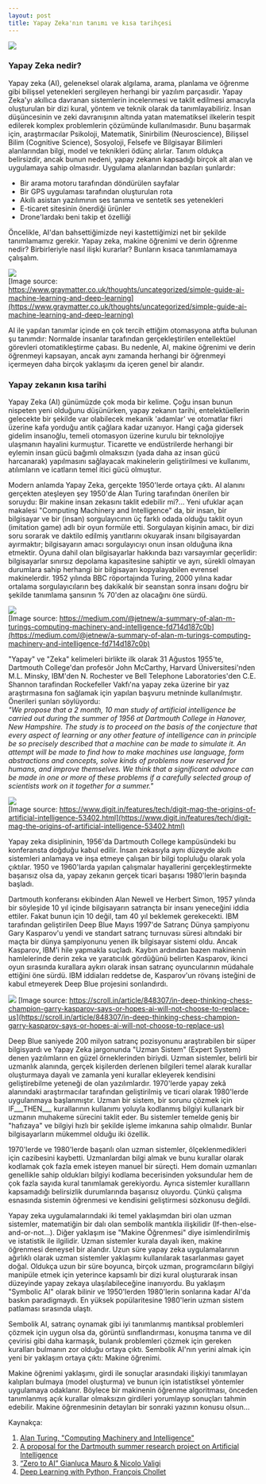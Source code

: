 ```yaml
---
layout: post
title: Yapay Zeka'nın tanımı ve kısa tarihçesi
---
```

![](/images/HeaderPicture2.png)

<h3> Yapay Zeka nedir? </h3>

Yapay zeka (AI), geleneksel olarak algılama, arama, planlama ve öğrenme gibi bilişsel yetenekleri sergileyen herhangi bir yazılım parçasıdir. Yapay Zeka'yı akıllıca davranan sistemlerin incelenmesi ve taklit edilmesi amacıyla oluşturulan bir dizi kural, yöntem ve teknik olarak da tanımlayabiliriz. İnsan düşüncesinin ve zeki davranışının altında yatan matematiksel ilkelerin tespit edilerek komplex problemlerin çözümünde kullanılmasıdır. Bunu başarmak için, araştırmacılar Psikoloji, Matematik, Sinirbilim (Neuroscience), Bilişsel Bilim (Cognitive Science), Sosyoloji, Felsefe ve Bilgisayar Bilimleri alanlarından bilgi, model ve teknikleri ödünç alırlar. Tanım oldukça belirsizdir, ancak bunun nedeni, yapay zekanın kapsadığı birçok alt alan ve uygulamaya sahip olmasıdır. Uygulama alanlarından bazıları şunlardır:
* Bir arama motoru tarafından döndürülen sayfalar
* Bir GPS uygulaması tarafından oluşturulan rota
* Akıllı asistan yazılımının ses tanıma ve sentetik ses yetenekleri
* E-ticaret sitesinin önerdiği ürünler
* Drone'lardakı beni takip et özelliği

Öncelikle, AI'dan bahsettiğimizde neyi kastettiğimizi net bir şekilde tanımlamamız gerekir. Yapay zeka, makine öğrenimi ve derin öğrenme nedir? Birbirleriyle nasıl ilişki kurarlar? Bunların kısaca tanımlamamaya çalışalım.

![](/images/AI_ML_DL_coverage.png)
<br>[Image source: https://www.graymatter.co.uk/thoughts/uncategorized/simple-guide-ai-machine-learning-and-deep-learning](https://www.graymatter.co.uk/thoughts/uncategorized/simple-guide-ai-machine-learning-and-deep-learning)

AI ile yapılan tanımlar içinde en çok tercih ettiğim otomasyona atıfta bulunan şu tanımdır: Normalde insanlar tarafından gerçekleştirilen entellektüel görevleri otomatikleştirme çabası. Bu nedenle, AI, makine öğrenimi ve derin öğrenmeyi kapsayan, ancak aynı zamanda herhangi bir öğrenmeyi içermeyen daha birçok yaklaşımı da içeren genel bir alandır.

<h3>Yapay zekanın kısa tarihi</h3>
Yapay Zeka (AI) günümüzde çok moda bir kelime. Çoğu insan bunun nispeten yeni olduğunu düşünürken, yapay zekanın tarihi, entelektüellerin gelecekte bir şekilde var olabilecek mekanik 'adamlar' ve otomatlar fikri üzerine kafa yorduğu antik çağlara kadar uzanıyor. Hangi çağa gidersek gidelim insanoğlu, temeli otomasyon üzerine kurulu bir teknolojiye ulaşmanın hayalini kurmuştur. Ticarette ve endüstrilerde herhangi bir eylemin insan gücü bağımlı olmaksızın (yada daha az insan gücü harcanarak) yapılmasını sağlayacak makinelerin geliştirilmesi ve kullanımı, atılımların ve icatların temel itici gücü olmuştur.

Modern anlamda Yapay Zeka, gerçekte 1950'lerde ortaya çıktı. AI alanını gerçekten ateşleyen şey 1950'de Alan Turing tarafından önerilen bir soruydu: Bir makine insan zekasını taklit edebilir mi?... Yeni ufuklar açan makalesi "Computing Machinery and Intelligence" da, bir insan, bir bilgisayar ve bir (insan) sorgulayıcının üç farklı odada olduğu taklit oyun (imitation game) adlı bir oyun formüle etti. Sorgulayan kişinin amacı, bir dizi soru sorarak ve daktilo edilmiş yanıtlarını okuyarak insanı bilgisayardan ayırmaktır; bilgisayarın amacı sorgulayıcıyı onun insan olduğuna ikna etmektir. Oyuna dahil olan bilgisayarlar hakkında bazı varsayımlar geçerlidir: bilgisayarlar sınırsız depolama kapasitesine sahiptir ve ayrı, sürekli olmayan durumlara sahip herhangi bir bilgisayarı kopyalayabilen evrensel makinelerdir. 1952 yılında BBC röportajında Turing, 2000 yılına kadar ortalama sorgulayıcıların beş dakikalık bir seanstan sonra insanı doğru bir şekilde tanımlama şansının % 70'den az olacağını öne sürdü.

![](/images/AlanTuring.jpg)
<br>[Image source: https://medium.com/@jetnew/a-summary-of-alan-m-turings-computing-machinery-and-intelligence-fd714d187c0b](https://medium.com/@jetnew/a-summary-of-alan-m-turings-computing-machinery-and-intelligence-fd714d187c0b)

"Yapay" ve "Zeka" kelimeleri birlikte ilk olarak 31 Ağustos 1955'te, Dartmouth College'dan profesör John McCarthy, Harvard Üniversitesi'nden M.L. Minsky, IBM'den N. Rochester ve Bell Telephone Laboratories'den C.E. Shannon tarafindan Rockefeller Vakfı'na yapay zeka üzerine bir yaz araştırmasına fon sağlamak için yapılan başvuru metninde kullanılmıştır. Önerileri şunları söylüyordu:
<br>_"We propose that a 2 month, 10 man study of artificial intelligence be carried out during the summer of 1956 at Dartmouth College in Hanover, New Hampshire. The study is to proceed on the basis of the conjecture that every aspect of learning or any other feature of intelligence can in principle be so precisely described that a machine can be made to simulate it. An attempt will be made to find how to make machines use language, form abstractions and concepts, solve kinds of problems now reserved for humans, and improve themselves. We think that a significant advance can be made in one or more of these problems if a carefully selected group of scientists work on it together for a summer."_

![](/images/DartmouthTeam.jpeg)
<br>[Image source: https://www.digit.in/features/tech/digit-mag-the-origins-of-artificial-intelligence-53402.html](https://www.digit.in/features/tech/digit-mag-the-origins-of-artificial-intelligence-53402.html)

Yapay zeka disiplininin, 1956'da Dartmouth College kampüsündeki bu konferansta doğduğu kabul edilir. İnsan zekasıyla aynı düzeyde akıllı sistemleri anlamaya ve inşa etmeye çalışan bir bilgi topluluğu olarak yola çıktılar. 1950 ve 1960'larda yapılan çalışmalar hayallerini gerçekleştirmekte başarısız olsa da, yapay zekanın gerçek ticari başarısı 1980'lerin başında başladı.

Dartmouth konferansı ekibinden Alan Newell ve Herbert Simon, 1957 yılında bir söyleşide 10 yıl içinde bilgisayarın satrançta bir insanı yeneceğini iddia ettiler. Fakat bunun için 10 değil, tam 40 yıl beklemek gerekecekti. IBM tarafından geliştirilen Deep Blue Mayıs 1997'de Satranç Dünya şampiyonu Gary Kasparov'u yendi ve standart satranç turnuvası süresi altındaki bir maçta bir dünya şampiyonunu yenen ilk bilgisayar sistemi oldu. Ancak Kasparov, IBM'i hile yapmakla suçladı. Kaybın ardından bazen makinenin hamlelerinde derin zeka ve yaratıcılık gördüğünü belirten Kasparov, ikinci oyun sırasında kurallara aykırı olarak insan satranç oyuncularının müdahale ettiğini öne sürdü. IBM iddiaları reddetse de, Kasparov'un rövanş isteğini de kabul etmeyerek Deep Blue projesini sonlandırdı.

![](/images/DeepBlueKasparov.jpg)
[Image source: https://scroll.in/article/848307/in-deep-thinking-chess-champion-garry-kasparov-says-or-hopes-ai-will-not-choose-to-replace-us](https://scroll.in/article/848307/in-deep-thinking-chess-champion-garry-kasparov-says-or-hopes-ai-will-not-choose-to-replace-us)

Deep Blue saniyede 200 milyon satranç pozisyonunu araştırabilen bir süper bilgisyardı ve Yapay Zeka jargonunda "Uzman Sistem" (Expert System) denen yazılımların en güzel örneklerinden biriydi. Uzman sistemler, belirli bir uzmanlık alanında, gerçek kişilerden derlenen bilgileri temel alarak kurallar oluşturmaya dayalı ve zamanla yeni kurallar ekleyerek kendisini geliştirebilme yeteneği de olan yazılımlardır. 1970'lerde yapay zekâ alanındaki araştırmacılar tarafından geliştirilmiş ve ticari olarak 1980'lerde uygulanmaya başlanmıştır. Uzman bir sistem, bir sorunu çözmek için IF___THEN___ kurallarının kullanımı yoluyla kodlanmış bilgiyi kullanark bir uzmanın muhakeme sürecini taklit eder. Bu sistemler temelde geniş bir "hafızaya" ve bilgiyi hızlı bir şekilde işleme imkanına sahip olmalıdır. Bunlar bilgisayarların mükemmel olduğu iki özellik.


1970'lerde ve 1980'lerde başarılı olan uzman sistemler, ölçeklenmedikleri için cazibesini kaybetti. Uzmanlardan bilgi almak ve bunu kurallar olarak kodlamak çok fazla emek isteyen manuel bir süreçti. Hem domain uzmanları genellikle sahip oldukları bilgiyi kodlama becerisinden yoksundular hem de çok fazla sayıda kural tanımlamak gerekiyordu. Ayrıca sistemler kurallların kapsamadığı belirsizlik durumlarında başarısız oluyordu. Çünkü çalışma esnasında sistemin öğrenmesi ve kendisini geliştirmesi sözkonusu değildi.

Yapay zeka uygulamalarındaki iki temel yaklaşımdan biri olan uzman sistemler, matematiğin bir dalı olan sembolik mantıkla ilişkilidir (If-then-else-and-or-not...). Diğer yaklaşım ise "Makine Öğrenmesi" diye isimlendirilmiş ve istatistik ile ilgilidir. Uzman sistemler kurala dayalı iken, makine öğrenmesi deneysel bir alandır. Uzun süre yapay zeka uygulamalarının ağırlıklı olarak uzman sistemler yaklaşımı kullanılarak tasarlanması gayet doğal. Oldukça uzun bir süre boyunca, birçok uzman, programcıların bilgiyi manipüle etmek için yeterince kapsamlı bir dizi kural oluşturarak insan düzeyinde yapay zekaya ulaşılabileceğine inanıyordu. Bu yaklaşım "Symbolic AI" olarak bilinir ve 1950'lerden 1980'lerin sonlarına kadar AI'da baskın paradigmaydı. En yüksek popülaritesine 1980'lerin uzman sistem patlaması sırasında ulaştı.

Sembolik AI, satranç oynamak gibi iyi tanımlanmış mantıksal problemleri çözmek için uygun olsa da, görüntü sınıflandırması, konuşma tanıma ve dil çevirisi gibi daha karmaşık, bulanık problemleri çözmek için gereken kuralları bulmanın zor olduğu ortaya çıktı. Sembolik AI'nın yerini almak için yeni bir yaklaşım ortaya çıktı: Makine öğrenimi.

Makine öğrenimi yaklaşımı, girdi ile sonuçlar arasındaki ilişkiyi tanımlayan kalıpları bulmaya (model oluşturma) ve bunun için istatistiksel yöntemler uygulamaya odaklanır. Böylece bir makinenin öğrenme algoritması, önceden tanımlanmış açık kurallar olmaksızın girdileri yorumlayıp sonuçları tahmin edebilir. Makine öğrenmesinin detayları bir sonraki yazının konusu olsun...

Kaynakça:
1. [Alan Turing, "Computing Machinery and Intelligence"](https://academic.oup.com/mind/article/LIX/236/433/986238)
2. [A proposal for the Dartmouth summer research project on Artificial Intelligence](http://www-formal.stanford.edu/jmc/history/dartmouth/dartmouth.html)
3. [“Zero to AI” Gianluca Mauro & Nicolo Valigi](https://www.manning.com/books/zero-to-ai#:~:text=About%20the%20book,AI%20to%20shape%20their%20industries)
4. [Deep Learning with Python, François Chollet](https://www.manning.com/books/deep-learning-with-python)

